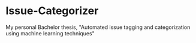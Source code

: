 # Issue-Categorizer
My personal Bachelor thesis, "Automated issue tagging and categorization using machine learning techniques"
